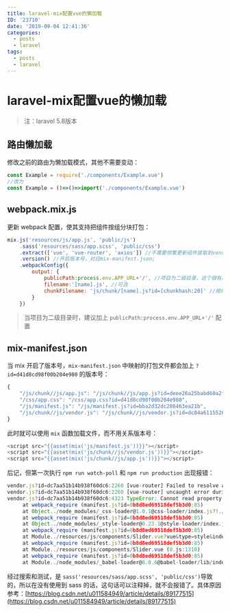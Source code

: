 ```yaml
---
title: laravel-mix配置vue的懒加载
ID: '23710'
date: '2019-09-04 12:41:36'
categories:
  - posts
  - laravel
tags:
  - posts
  - laravel
---
```


# laravel-mix配置vue的懒加载

> 注：laravel 5.8版本

## 路由懒加载

修改之前的路由为懒加载模式，其他不需要变动：

``` js 
const Example = require('./components/Example.vue')
//改为
const Example = ()=>()=>import('./components/Example.vue')
```

## webpack.mix.js

更新 webpack 配置，使其支持把组件按组分块打包：

``` js 
mix.js('resources/js/app.js', 'public/js')
    .sass('resources/sass/app.scss', 'public/css')
    .extract(['vue', 'vue-router', 'axios']) //不需要频繁更新组件提取到vendor.js
    .version() //开启版本号，对应mix-manifest.json;
    .webpackConfig({
        output: {
            publicPath:process.env.APP_URL+'/', //项目为二级目录，这个很有用
            filename:'[name].js', //可选
            chunkFilename: 'js/chunk/[name].js?id=[chunkhash:20]' //按组件打包文件，启用分包异步加载功能
        }
    })
```

> 当项目为二级目录时，建议加上 `publicPath:process.env.APP_URL+'/'` 配置

## mix-manifest.json

当 mix 开启了版本号，`mix-manifest.json` 中映射的打包文件都会加上 `?id=d41d8cd98f00b204e980` 的版本号：

``` js 
{
    "/js/chunk//js/app.js": "/js/chunk//js/app.js?id=deee26a25babd60a2fea",
    "/css/app.css": "/css/app.css?id=d41d8cd98f00b204e980",
    "/js/manifest.js": "/js/manifest.js?id=bba2d32dc208463ea21b",
    "/js/chunk//js/vendor.js": "/js/chunk//js/vendor.js?id=dc84a611552605e8467c"
}
```

此时就可以使用 `mix` 函数加载文件，而不用关系版本号：

``` js 
<script src="{{asset(mix('js/manifest.js'))}}"></script>
<script src="{{asset(mix('js/chunk//js/vendor.js'))}}"></script>
<script src="{{asset(mix('js/chunk//js/app.js'))}}"></script>
```

后记，但第一次执行 `npm run watch-poll` 和 `npm run production` 出现报错：

``` js 
vendor.js?id=dc7aa51b14b938f60dc6:2260 [vue-router] Failed to resolve async component default: TypeError: Cannot read property 'call' of undefined
vendor.js?id=dc7aa51b14b938f60dc6:2260 [vue-router] uncaught error during route navigation:
vendor.js?id=dc7aa51b14b938f60dc6:4323 TypeError: Cannot read property 'call' of undefined
     at webpack_require (manifest.js?id=0b8d8ed69518def5b3d0:85)
     at Object../node_modules/_css-loader@1.0.1@css-loader/index.js?!./node_modules/_vue-loader@15.7.1@vue-loader/lib/loaders/stylePostLoader.js!./node_modules/_postcss-loader@3.0.0@postcss-loader/src/index.js?!./node_modules/_vue-loader@15.7.1@vue-loader/lib/index.js?!./resources/js/components/Slider.vue?vue&type=style&index=0&id=872262e8&scoped=true&lang=css& (0.js:292)
     at webpack_require (manifest.js?id=0b8d8ed69518def5b3d0:85)
     at Object../node_modules/_style-loader@0.23.1@style-loader/index.js!./node_modules/_css-loader@1.0.1@css-loader/index.js?!./node_modules/_vue-loader@15.7.1@vue-loader/lib/loaders/stylePostLoader.js!./node_modules/_postcss-loader@3.0.0@postcss-loader/src/index.js?!./node_modules/_vue-loader@15.7.1@vue-loader/lib/index.js?!./resources/js/components/Slider.vue?vue&type=style&index=0&id=872262e8&scoped=true&lang=css& (0.js:342)
     at webpack_require (manifest.js?id=0b8d8ed69518def5b3d0:85)
     at Module../resources/js/components/Slider.vue?vue&type=style&index=0&id=872262e8&scoped=true&lang=css& (0.js:1361)
     at webpack_require (manifest.js?id=0b8d8ed69518def5b3d0:85)
     at Module../resources/js/components/Slider.vue (0.js:1310)
     at webpack_require (manifest.js?id=0b8d8ed69518def5b3d0:85)
     at Module../node_modules/_babel-loader@8.0.6@babel-loader/lib/index.js?!./node_modules/_vue-loader@15.7.1@vue-loader/lib/index.js?!./resources/js/pages/home/Index.vue?vue&type=script&lang=js& (22.js:16)
```

经过搜索和测试，是 `sass('resources/sass/app.scss', 'public/css')`导致的，所以在没有使用到 sass 的话，这句话可以注释掉，就不会报错了。具体原因参考：[https://blog.csdn.net/u011584949/article/details/89177515](https://blog.csdn.net/u011584949/article/details/89177515)
